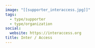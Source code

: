 ```yaml
---
image: "[[supporter_interaccess.jpg]]"
tags:
  - type/supporter
  - type/organization
social:
  website: https://interaccess.org
title: Inter / Access
---
```

